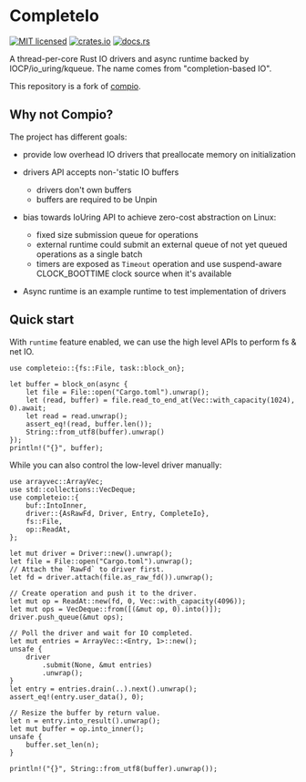 # CompleteIo

[![MIT licensed](https://img.shields.io/badge/license-MIT-blue.svg)](https://github.com/DXist/completeio/blob/master/LICENSE)
[![crates.io](https://img.shields.io/crates/v/completeio)](https://crates.io/crates/completeio)
[![docs.rs](https://img.shields.io/badge/docs.rs-completeio-latest)](https://docs.rs/completeio)

A thread-per-core Rust IO drivers and async runtime backed by IOCP/io_uring/kqueue.
The name comes from "completion-based IO".

This repository is a fork of [compio](https://github.com/compio-rs/compio).

## Why not Compio?

The project has different goals:

* provide low overhead IO drivers that preallocate memory on initialization
* drivers API accepts non-'static IO buffers

    * drivers don't own buffers
    * buffers are required to be Unpin

* bias towards IoUring API to achieve zero-cost abstraction on Linux:

    * fixed size submission queue for operations
    * external runtime could submit an external queue of not yet queued operations as a single batch
    * timers are exposed as `Timeout` operation and use suspend-aware CLOCK_BOOTTIME clock source when it's available

* Async runtime is an example runtime to test implementation of drivers

## Quick start

With `runtime` feature enabled, we can use the high level APIs to perform fs & net IO.

```rust,no_run
use completeio::{fs::File, task::block_on};

let buffer = block_on(async {
    let file = File::open("Cargo.toml").unwrap();
    let (read, buffer) = file.read_to_end_at(Vec::with_capacity(1024), 0).await;
    let read = read.unwrap();
    assert_eq!(read, buffer.len());
    String::from_utf8(buffer).unwrap()
});
println!("{}", buffer);
```

While you can also control the low-level driver manually:

```rust,no_run
use arrayvec::ArrayVec;
use std::collections::VecDeque;
use completeio::{
    buf::IntoInner,
    driver::{AsRawFd, Driver, Entry, CompleteIo},
    fs::File,
    op::ReadAt,
};

let mut driver = Driver::new().unwrap();
let file = File::open("Cargo.toml").unwrap();
// Attach the `RawFd` to driver first.
let fd = driver.attach(file.as_raw_fd()).unwrap();

// Create operation and push it to the driver.
let mut op = ReadAt::new(fd, 0, Vec::with_capacity(4096));
let mut ops = VecDeque::from([(&mut op, 0).into()]);
driver.push_queue(&mut ops);

// Poll the driver and wait for IO completed.
let mut entries = ArrayVec::<Entry, 1>::new();
unsafe {
    driver
        .submit(None, &mut entries)
        .unwrap();
}
let entry = entries.drain(..).next().unwrap();
assert_eq!(entry.user_data(), 0);

// Resize the buffer by return value.
let n = entry.into_result().unwrap();
let mut buffer = op.into_inner();
unsafe {
    buffer.set_len(n);
}

println!("{}", String::from_utf8(buffer).unwrap());
```
